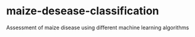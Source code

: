 # maize-desease-classification
Assessment of maize disease using different machine learning algorithms
